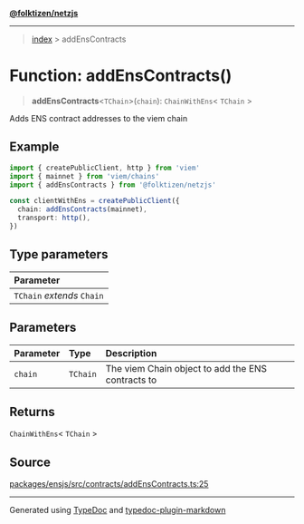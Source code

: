 [**@folktizen/netzjs**](../README.md)

---

> [index](README.md) > addEnsContracts

# Function: addEnsContracts()

> **addEnsContracts**\<`TChain`\>(`chain`): `ChainWithEns`\< `TChain` \>

Adds ENS contract addresses to the viem chain

## Example

```ts
import { createPublicClient, http } from 'viem'
import { mainnet } from 'viem/chains'
import { addEnsContracts } from '@folktizen/netzjs'

const clientWithEns = createPublicClient({
  chain: addEnsContracts(mainnet),
  transport: http(),
})
```

## Type parameters

| Parameter                  |
| :------------------------- |
| `TChain` _extends_ `Chain` |

## Parameters

| Parameter | Type     | Description                                       |
| :-------- | :------- | :------------------------------------------------ |
| `chain`   | `TChain` | The viem Chain object to add the ENS contracts to |

## Returns

`ChainWithEns`\< `TChain` \>

## Source

[packages/ensjs/src/contracts/addEnsContracts.ts:25](https://github.com/ensdomains/ensjs-v3/blob/1b90b888/packages/ensjs/src/contracts/addEnsContracts.ts#L25)

---

Generated using [TypeDoc](https://typedoc.org/) and [typedoc-plugin-markdown](https://www.npmjs.com/package/typedoc-plugin-markdown)
